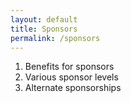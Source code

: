 ```yaml
---
layout: default
title: Sponsors
permalink: /sponsors
---
```


1. Benefits for sponsors
2. Various sponsor levels
3. Alternate sponsorships

